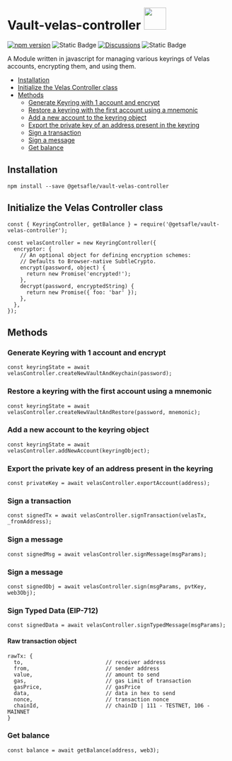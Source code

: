 # Vault-velas-controller <code><a href="https://www.docker.com/" target="_blank"><img height="50" src="https://velas.com/assets/img/logo.svg"></a></code>

[![npm version](https://badge.fury.io/js/@getsafle%2Fvault-velas-controller.svg)](https://badge.fury.io/js/@getsafle%2Fvault-velas-controller)   <img alt="Static Badge" src="https://img.shields.io/badge/License-MIT-green">   [![Discussions][discussions-badge]][discussions-link]
 <img alt="Static Badge" src="https://img.shields.io/badge/Velas_controller-documentation-purple">   

A Module written in javascript for managing various keyrings of Velas accounts, encrypting them, and using them.

- [Installation](#installation)
- [Initialize the Velas Controller class](#initialize-the-velas-controller-class)
- [Methods](#methods)
  - [Generate Keyring with 1 account and encrypt](#generate-keyring-with-1-account-and-encrypt)
  - [Restore a keyring with the first account using a mnemonic](#restore-a-keyring-with-the-first-account-using-a-mnemonic)
  - [Add a new account to the keyring object](#add-a-new-account-to-the-keyring-object)
  - [Export the private key of an address present in the keyring](#export-the-private-key-of-an-address-present-in-the-keyring)
  - [Sign a transaction](#sign-a-transaction)
  - [Sign a message](#sign-a-message)
  - [Get balance](#get-balance)


## Installation
```
npm install --save @getsafle/vault-velas-controller
```
## Initialize the Velas Controller class

```
const { KeyringController, getBalance } = require('@getsafle/vault-velas-controller');

const velasController = new KeyringController({
  encryptor: {
    // An optional object for defining encryption schemes:
    // Defaults to Browser-native SubtleCrypto.
    encrypt(password, object) {
      return new Promise('encrypted!');
    },
    decrypt(password, encryptedString) {
      return new Promise({ foo: 'bar' });
    },
  },
});
```

## Methods

### Generate Keyring with 1 account and encrypt

```
const keyringState = await velasController.createNewVaultAndKeychain(password);
```

### Restore a keyring with the first account using a mnemonic

```
const keyringState = await velasController.createNewVaultAndRestore(password, mnemonic);
```

### Add a new account to the keyring object

```
const keyringState = await velasController.addNewAccount(keyringObject);
```

### Export the private key of an address present in the keyring

```
const privateKey = await velasController.exportAccount(address);
```

### Sign a transaction

```
const signedTx = await velasController.signTransaction(velasTx, _fromAddress);
```

### Sign a message

```
const signedMsg = await velasController.signMessage(msgParams);
```

### Sign a message

```
const signedObj = await velasController.sign(msgParams, pvtKey, web3Obj);
```

### Sign Typed Data (EIP-712)

```
const signedData = await velasController.signTypedMessage(msgParams);
```

#### Raw transaction object

```
rawTx: {
  to,                          // receiver address
  from,                        // sender address
  value,                       // amount to send
  gas,                         // gas Limit of transaction
  gasPrice,                    // gasPrice
  data,                        // data in hex to send
  nonce,                       // transaction nonce
  chainId,                     // chainID | 111 - TESTNET, 106 - MAINNET
}
```

### Get balance

```
const balance = await getBalance(address, web3);
```
[discussions-badge]: https://img.shields.io/badge/Code_Quality-passing-rgba
[discussions-link]: https://github.com/getsafle/vault-velas-controller/actions
